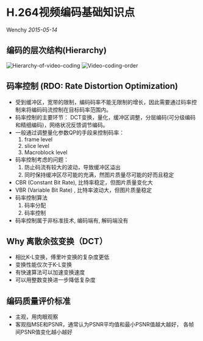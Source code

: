 H.264视频编码基础知识点
=====================
Wenchy *2015-05-14*

## 编码的层次结构(Hierarchy)
![Hierarchy-of-video-coding](https://wenchy.github.io/images/2015-05-14-Hierarchy-of-video-coding.png)
![Video-coding-order](https://wenchy.github.io/images/2015-05-14-Video-coding-order.png)

## 码率控制 (RDO: Rate Distortion Optimization)
- 受到缓冲区，宽带的限制，编码码率不能无限制的增长，因此需要通过码率控制来将编码码流控制在目标码率范围内。
- 码率控制的主要环节： DCT变换，量化，缓冲区调整，分层编码(可分级编码和精细编码)，网络状况反馈调节编码。
- 一般通过调整量化参数QP的手段来控制码率：
    1. frame level
    2. slice level
    3. Macroblock level
- 码率控制考虑的问题：
    1. 防止码流有较大的波动，导致缓冲区溢出
    2. 同时保持缓冲区尽可能的充满，然图片质量尽可能的好而且稳定
- CBR (Constant Bit Rate), 比特率稳定，但图片质量变化大
- VBR (Variable Bit Rate) , 比特率波动大，但图片质量稳定
- 码率控制算法
    1. 码率分配
    2. 码率控制
- 码率控制属于非标准技术, 编码端有, 解码端没有

## Why 离散余弦变换（DCT）
- 相比K-L变换，傅里叶变换的复杂度更低
- 变换性能仅次于K-L变换
- 有快速算法可以加速变换速度
- 可以用整数变换进一步降低复杂度

## 编码质量评价标准
- 主观，用肉眼观察
- 客观指MSE和PSNR，通常认为PSNR平均值和最小PSNR值越大越好， 各帧间PSNR值变化越小越好

